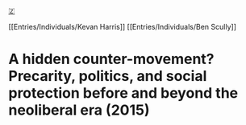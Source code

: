 [🇿](zotero://select/library/items/I92HGUTG)

[[Entries/Individuals/Kevan Harris]] [[Entries/Individuals/Ben Scully]] 
# A hidden counter-movement? Precarity, politics, and social protection before and beyond the neoliberal era (2015)

